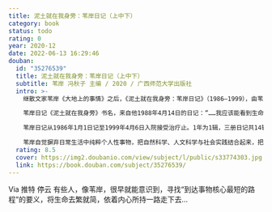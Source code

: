 ```yaml
---
title: 泥土就在我身旁：苇岸日记（上中下）
category: book
status: todo
rating: 0
year: 2020-12
date: 2022-06-13 16:29:46
douban:
  id: "35276539"
  title: 泥土就在我身旁：苇岸日记（上中下）
  subtitle: 苇岸 冯秋子 主编 / 2020 / 广西师范大学出版社
  intro: >-
    继散文家苇岸《大地上的事情》之后，《泥土就在我身旁：苇岸日记》（1986—1999），由苇岸妹妹马建秀集录、著名作家冯秋子整理编辑，14年日记历经20年编辑整理首次面世，展示“大地之子”苇岸的思想精髓及其写作背景。

    苇岸日记《泥土就在我身旁》书名，来自他1988年4月14日的日记：“……我应该能看到生命，每天发生变化，感到泥土就在我身旁。能够战胜死亡的事物，只有泥土。”

    苇岸日记从1986年1月1日记至1999年4月6日入院接受治疗止。1年为1辑，三册日记共14辑，总量近80万字，加上附录《苇岸书信选》《苇岸生平及创作年表》《苇岸作品的后续传播》等，全书总量90万字。

    苇岸自觉摒弃日常生活中纯粹个人性事物，把自然科学、人文科学与社会实践结合起来，把人文精神与文学承载的可能，以及书写者气质、方式影响下的思想格局的探索融为一体，把认识世界、助力文明生态作为自己的责任，那些掘进的、尝试辨识前路的孜孜努力，在日记中留下了深刻印记。他的日记多有对于大地道德信念、切身体验的自然与人文进程的叙述，及与作者交往的不同年代作家，他们的阅历、观念、创作状况和个人意趣，所处时代影响下的文艺现象，亲历半个中国的旅行见闻，阅读过的诸多社会科学、自然科学类著作。此外还有苇岸非常节制，但仍自然流露的对于出生地和对于亲情的准确、生动描述，对于内心紧敛但是诚实的欢喜或沉重的表述。日记内容丰富，语言质朴，有理性、有真性情，伸展出来日常中的人不平凡的日子，打开了一个真实的人的世界，从中可以感受苇岸心智和精神的成长历程，他在普遍意义上的行迹和不同于他人的特立独行之处。
  rating: 8.5
  cover: https://img2.doubanio.com/view/subject/l/public/s33774303.jpg
  link: https://book.douban.com/subject/35276539/
---
```


Via 推特 停云 有些人，像苇岸，很早就能意识到，寻找“到达事物核心最短的路程”的要义，将生命去繁就简，依着内心所持一路走下去…
